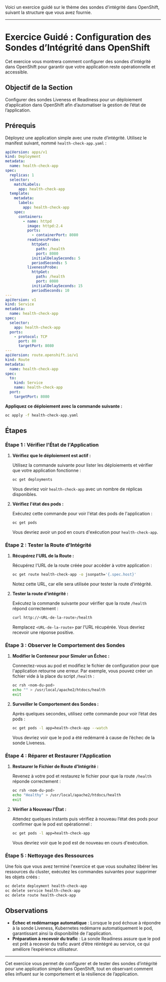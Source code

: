 Voici un exercice guidé sur le thème des sondes d’intégrité dans OpenShift, suivant la structure que vous avez fournie.

---

# Exercice Guidé : Configuration des Sondes d’Intégrité dans OpenShift

Cet exercice vous montrera comment configurer des sondes d’intégrité dans OpenShift pour garantir que votre application reste opérationnelle et accessible.

## Objectif de la Section

Configurer des sondes Liveness et Readiness pour un déploiement d’application dans OpenShift afin d’automatiser la gestion de l’état de l’application.

## Prérequis

Déployez une application simple avec une route d’intégrité. Utilisez le manifest suivant, nommé `health-check-app.yaml` :

```yaml
apiVersion: apps/v1
kind: Deployment
metadata:
  name: health-check-app
spec:
  replicas: 1
  selector:
    matchLabels:
      app: health-check-app
  template:
    metadata:
      labels:
        app: health-check-app
    spec:
      containers:
        - name: httpd
          image: httpd:2.4
          ports:
            - containerPort: 8080
          readinessProbe:
            httpGet:
              path: /health
              port: 8080
            initialDelaySeconds: 5
            periodSeconds: 5
          livenessProbe:
            httpGet:
              path: /health
              port: 8080
            initialDelaySeconds: 15
            periodSeconds: 10
---
apiVersion: v1
kind: Service
metadata:
  name: health-check-app
spec:
  selector:
    app: health-check-app
  ports:
    - protocol: TCP
      port: 80
      targetPort: 8080
---
apiVersion: route.openshift.io/v1
kind: Route
metadata:
  name: health-check-app
spec:
  to:
    kind: Service
    name: health-check-app
  port:
    targetPort: 8080
```

**Appliquez ce déploiement avec la commande suivante :**

```bash
oc apply -f health-check-app.yaml
```

## Étapes

### Étape 1 : Vérifier l'État de l'Application

1. **Vérifiez que le déploiement est actif :**

   Utilisez la commande suivante pour lister les déploiements et vérifier que votre application fonctionne :

   ```bash
   oc get deployments
   ```

   Vous devriez voir `health-check-app` avec un nombre de réplicas disponibles.

2. **Vérifiez l'état des pods :**

   Exécutez cette commande pour voir l'état des pods de l'application :

   ```bash
   oc get pods
   ```

   Vous devriez avoir un pod en cours d'exécution pour `health-check-app`.

### Étape 2 : Tester la Route d'Intégrité

1. **Récupérez l'URL de la Route :**

   Récupérez l'URL de la route créée pour accéder à votre application :

   ```bash
   oc get route health-check-app -o jsonpath='{.spec.host}'
   ```

   Notez cette URL, car elle sera utilisée pour tester la route d'intégrité.

2. **Tester la route d'intégrité :**

   Exécutez la commande suivante pour vérifier que la route `/health` répond correctement :

   ```bash
   curl http://<URL-de-la-route>/health
   ```

   Remplacez `<URL-de-la-route>` par l'URL récupérée. Vous devriez recevoir une réponse positive.

### Étape 3 : Observer le Comportement des Sondes

1. **Modifier le Conteneur pour Simuler un Échec :**

   Connectez-vous au pod et modifiez le fichier de configuration pour que l'application retourne une erreur. Par exemple, vous pouvez créer un fichier vide à la place du script `/health` :

   ```bash
   oc rsh <nom-du-pod>
   echo "" > /usr/local/apache2/htdocs/health
   exit
   ```

2. **Surveiller le Comportement des Sondes :**

   Après quelques secondes, utilisez cette commande pour voir l’état des pods :

   ```bash
   oc get pods -l app=health-check-app --watch
   ```

   Vous devriez voir que le pod a été redémarré à cause de l’échec de la sonde Liveness.

### Étape 4 : Réparer et Restaurer l'Application

1. **Restaurer le Fichier de Route d'Intégrité :**

   Revenez à votre pod et restaurez le fichier pour que la route `/health` réponde correctement :

   ```bash
   oc rsh <nom-du-pod>
   echo "Healthy" > /usr/local/apache2/htdocs/health
   exit
   ```

2. **Vérifier à Nouveau l'État :**

   Attendez quelques instants puis vérifiez à nouveau l’état des pods pour confirmer que le pod est opérationnel :

   ```bash
   oc get pods -l app=health-check-app
   ```

   Vous devriez voir que le pod est de nouveau en cours d'exécution.

### Étape 5 : Nettoyage des Ressources

Une fois que vous avez terminé l'exercice et que vous souhaitez libérer les ressources du cluster, exécutez les commandes suivantes pour supprimer les objets créés :

```bash
oc delete deployment health-check-app
oc delete service health-check-app
oc delete route health-check-app
```

## Observations

- **Échec et redémarrage automatique** : Lorsque le pod échoue à répondre à la sonde Liveness, Kubernetes redémarre automatiquement le pod, garantissant ainsi la disponibilité de l'application.
- **Préparation à recevoir du trafic** : La sonde Readiness assure que le pod est prêt à recevoir du trafic avant d’être réintégré au service, ce qui améliore l’expérience utilisateur.

---

Cet exercice vous permet de configurer et de tester des sondes d’intégrité pour une application simple dans OpenShift, tout en observant comment elles influent sur le comportement et la résilience de l’application.
